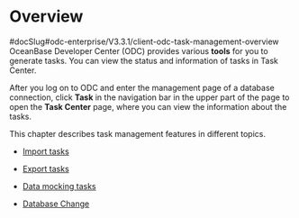 Overview 
=============================
#docSlug#odc-enterprise/V3.3.1/client-odc-task-management-overview
OceanBase Developer Center (ODC) provides various **tools** for you to generate tasks. You can view the status and information of tasks in Task Center. 

After you log on to ODC and enter the management page of a database connection, click **Task** in the navigation bar in the upper part of the page to open the **Task Center** page, where you can view the information about the tasks. 

This chapter describes task management features in different topics.

* [Import tasks](../8.client-odc-task-management/2.client-odc-import-tasks.md)

  

* [Export tasks](../8.client-odc-task-management/3.client-odc-export-tasks.md)

  

* [Data mocking tasks](../8.client-odc-task-management/4.client-odc-data-mocking-tasks.md)

  

* [Database Change](../8.client-odc-task-management/5.client-odc-database-change-task.md)

  



